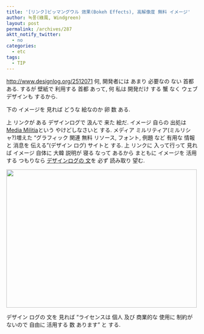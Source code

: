 ```yaml
---
title: '[リンク]ビッマングウル 效果(Bokeh Effects), 高解像度 無料 イメージ'
author: 녹풍(綠風, Windgreen)
layout: post
permalink: /archives/287
aktt_notify_twitter:
  - no
categories:
  - etc
tags:
  - TIP
---
```

<a target="_top" href="http://www.designlog.org/2512071">http://www.designlog.org/2512071</a>&nbsp;何, 開発者には あまり 必要なの ない 首都 ある. するが 壁紙で 利用する 首都 あって, 何 私は 開発だけ する 蟹 なく ウェブデザインも するから.

下の イメージを 見れば どうな 絵なのか 卵 数 ある.

上 リンクが ある デザインログで 汲んで 来た 絵だ. イメージ 自らの 出処は <a href="https://twitter.com/MediaMilitia" target="_blank">Media Militia</a>という やけどしなさいと する. メディア ミルリティア(ミルリシャ?)増えた &#8220;グラフィック 関連 無料 リソース, フォント, 例題 など 有用な 情報と 消息を 伝える&#8221;(デザイン ログ) サイトと する. 上 リンクに 入って行って 見れば イメージ 自体に 大韓 説明が 寝る なって あるから まともに イメージを 活用する つもりなら <a href="http://www.designlog.org/2512071" target="_blank">デザインログの 文</a>を 必ず 読み取り 望む.

<img alt="" class="aligncenter" src="http://dl.dropboxusercontent.com/u/15546257/blog/mytory/old-images/1/cfile5.uf.197308584D4BC8A721B072.jpg" height="363" width="500" />

デザイン ログの 文を 見れば &#8220;ライセンスは 個人 及び 商業的な 使用に 制約が ないので 自由に 活用する 数 あります&#8221; と する.